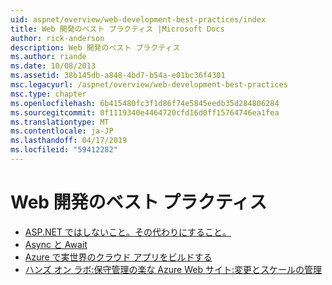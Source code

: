 ```yaml
---
uid: aspnet/overview/web-development-best-practices/index
title: Web 開発のベスト プラクティス |Microsoft Docs
author: rick-anderson
description: Web 開発のベスト プラクティス
ms.author: riande
ms.date: 10/08/2013
ms.assetid: 38b145db-a848-4bd7-b54a-e01bc36f4301
msc.legacyurl: /aspnet/overview/web-development-best-practices
msc.type: chapter
ms.openlocfilehash: 6b415480fc3f1d86f74e5845eedb35d284806284
ms.sourcegitcommit: 0f1119340e4464720cfd16d0ff15764746ea1fea
ms.translationtype: MT
ms.contentlocale: ja-JP
ms.lasthandoff: 04/17/2019
ms.locfileid: "59412282"
---
```

# <a name="web-development-best-practices"></a>Web 開発のベスト プラクティス


- [ASP.NET ではしないこと。その代わりにすること。](what-not-to-do-in-aspnet-and-what-to-do-instead.md)
- [Async と Await](async-and-await.md)
- [Azure で実世界のクラウド アプリをビルドする](../developing-apps-with-windows-azure/building-real-world-cloud-apps-with-windows-azure/index.md)
- [ハンズ オン ラボ:保守管理の楽な Azure Web サイト:変更とスケールの管理](../developing-apps-with-windows-azure/maintainable-azure-websites-managing-change-and-scale.md)

